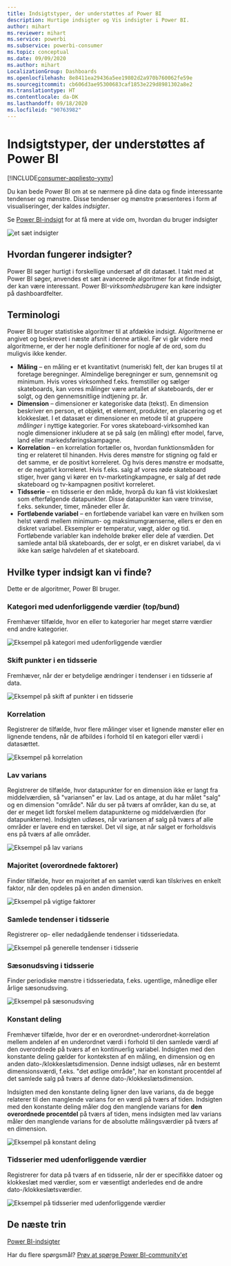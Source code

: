 ```yaml
---
title: Indsigtstyper, der understøttes af Power BI
description: Hurtige indsigter og Vis indsigter i Power BI.
author: mihart
ms.reviewer: mihart
ms.service: powerbi
ms.subservice: powerbi-consumer
ms.topic: conceptual
ms.date: 09/09/2020
ms.author: mihart
LocalizationGroup: Dashboards
ms.openlocfilehash: 8e8411ea29436a5ee19802d2a970b760062fe59e
ms.sourcegitcommit: cb606d3ae95300683caf1853e229d8981302a8e2
ms.translationtype: HT
ms.contentlocale: da-DK
ms.lasthandoff: 09/18/2020
ms.locfileid: "90763982"
---
```

# <a name="types-of-insights-supported-by-power-bi"></a>Indsigtstyper, der understøttes af Power BI

[!INCLUDE[consumer-appliesto-yyny](../includes/consumer-appliesto-yyny.md)]

Du kan bede Power BI om at se nærmere på dine data og finde interessante tendenser og mønstre. Disse tendenser og mønstre præsenteres i form af visualiseringer, der kaldes *indsigter*. 

Se [Power BI-indsigt](end-user-insights.md) for at få mere at vide om, hvordan du bruger indsigter

![et sæt indsigter](media/end-user-insight-types/power-bi-insight.png)

## <a name="how-does-insights-work"></a>Hvordan fungerer indsigter?
Power BI søger hurtigt i forskellige undersæt af dit datasæt. I takt med at Power BI søger, anvendes et sæt avancerede algoritmer for at finde indsigt, der kan være interessant. Power BI-*virksomhedsbrugere* kan køre indsigter på dashboardfelter.

## <a name="some-terminology"></a>Terminologi
Power BI bruger statistiske algoritmer til at afdække indsigt. Algoritmerne er angivet og beskrevet i næste afsnit i denne artikel. Før vi går videre med algoritmerne, er der her nogle definitioner for nogle af de ord, som du muligvis ikke kender. 

* **Måling** – en måling er et kvantitativt (numerisk) felt, der kan bruges til at foretage beregninger. Almindelige beregninger er sum, gennemsnit og minimum. Hvis vores virksomhed f.eks. fremstiller og sælger skateboards, kan vores målinger være antallet af skateboards, der er solgt, og den gennemsnitlige indtjening pr. år.  
* **Dimension** – dimensioner er kategoriske data (tekst). En dimension beskriver en person, et objekt, et element, produkter, en placering og et klokkeslæt. I et datasæt er dimensioner en metode til at gruppere *målinger* i nyttige kategorier. For vores skateboard-virksomhed kan nogle dimensioner inkludere at se på salg (en måling) efter model, farve, land eller markedsføringskampagne.   
* **Korrelation** – en korrelation fortæller os, hvordan funktionsmåden for ting er relateret til hinanden.  Hvis deres mønstre for stigning og fald er det samme, er de positivt korreleret. Og hvis deres mønstre er modsatte, er de negativt korreleret. Hvis f.eks. salg af vores røde skateboard stiger, hver gang vi kører en tv-marketingkampagne, er salg af det røde skateboard og tv-kampagnen positivt korreleret.
* **Tidsserie** – en tidsserie er den måde, hvorpå du kan få vist klokkeslæt som efterfølgende datapunkter. Disse datapunkter kan være trinvise, f.eks. sekunder, timer, måneder eller år.  
* **Fortløbende variabel** – en fortløbende variabel kan være en hvilken som helst værdi mellem minimum- og maksimumgrænserne, ellers er den en diskret variabel. Eksempler er temperatur, vægt, alder og tid. Fortløbende variabler kan indeholde brøker eller dele af værdien. Det samlede antal blå skateboards, der er solgt, er en diskret variabel, da vi ikke kan sælge halvdelen af et skateboard.  

## <a name="what-types-of-insights-can-you-find"></a>Hvilke typer indsigt kan vi finde?
Dette er de algoritmer, Power BI bruger. 

### <a name="category-outliers-topbottom"></a>Kategori med udenforliggende værdier (top/bund)
Fremhæver tilfælde, hvor en eller to kategorier har meget større værdier end andre kategorier.  

![Eksempel på kategori med udenforliggende værdier](./media/end-user-insight-types/pbi-auto-insight-type-category-outliers.png)

### <a name="change-points-in-a-time-series"></a>Skift punkter i en tidsserie
Fremhæver, når der er betydelige ændringer i tendenser i en tidsserie af data.

![Eksempel på skift af punkter i en tidsserie](./media/end-user-insight-types/pbi-auto-insight-type-changepoint.png)

### <a name="correlation"></a>Korrelation
Registrerer de tilfælde, hvor flere målinger viser et lignende mønster eller en lignende tendens, når de afbildes i forhold til en kategori eller værdi i datasættet.

![Eksempel på korrelation](./media/end-user-insight-types/pbi-auto-insight-type-correlation.png)

### <a name="low-variance"></a>Lav varians
Registrerer de tilfælde, hvor datapunkter for en dimension ikke er langt fra middelværdien, så "variansen" er lav. Lad os antage, at du har målet "salg" og en dimension "område". Når du ser på tværs af områder, kan du se, at der er meget lidt forskel mellem datapunkterne og middelværdien (for datapunkterne). Indsigten udløses, når variansen af salg på tværs af alle områder er lavere end en tærskel. Det vil sige, at når salget er forholdsvis ens på tværs af alle områder.

![Eksempel på lav varians](./media/end-user-insight-types/power-bi-insights-low-variance.png)

### <a name="majority-major-factors"></a>Majoritet (overordnede faktorer)
Finder tilfælde, hvor en majoritet af en samlet værdi kan tilskrives en enkelt faktor, når den opdeles på en anden dimension.  

![Eksempel på vigtige faktorer](./media/end-user-insight-types/pbi-auto-insight-type-majority.png)

### <a name="overall-trends-in-time-series"></a>Samlede tendenser i tidsserie
Registrerer op- eller nedadgående tendenser i tidsseriedata.

![Eksempel på generelle tendenser i tidsserie](./media/end-user-insight-types/pbi-auto-insight-type-trend.png)

### <a name="seasonality-in-time-series"></a>Sæsonudsving i tidsserie
Finder periodiske mønstre i tidsseriedata, f.eks. ugentlige, månedlige eller årlige sæsonudsving.

![Eksempel på sæsonudsving](./media/end-user-insight-types/pbi-auto-insight-type-seasonality-new.png)

### <a name="steady-share"></a>Konstant deling
Fremhæver tilfælde, hvor der er en overordnet-underordnet-korrelation mellem andelen af en underordnet værdi i forhold til den samlede værdi af den overordnede på tværs af en kontinuerlig variabel. Indsigten med den konstante deling gælder for konteksten af en måling, en dimension og en anden dato-/klokkeslætsdimension. Denne indsigt udløses, når en bestemt dimensionsværdi, f.eks. "det østlige område", har en konstant procentdel af det samlede salg på tværs af denne dato-/klokkeslætsdimension.

Indsigten med den konstante deling ligner den lave varians, da de begge relaterer til den manglende varians for en værdi på tværs af tiden. Indsigten med den konstante deling måler dog den manglende varians for **den overordnede procentdel** på tværs af tiden, mens indsigten med lav varians måler den manglende varians for de absolutte målingsværdier på tværs af en dimension.

![Eksempel på konstant deling](./media/end-user-insight-types/pbi-auto-insight-type-steadyshare.png)

### <a name="time-series-outliers"></a>Tidsserier med udenforliggende værdier
Registrerer for data på tværs af en tidsserie, når der er specifikke datoer og klokkeslæt med værdier, som er væsentligt anderledes end de andre dato-/klokkeslætsværdier.

![Eksempel på tidsserier med udenforliggende værdier](./media/end-user-insight-types/pbi-auto-insight-type-time-series-outliers-purple.png)

## <a name="next-steps"></a>De næste trin
[Power BI-indsigter](end-user-insights.md)

Har du flere spørgsmål? [Prøv at spørge Power BI-community'et](https://community.powerbi.com/)

